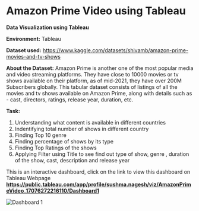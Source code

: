 # **Amazon Prime Video using Tableau**

**Data Visualization using Tableau**

**Environment:** Tableau

**Dataset used:** https://www.kaggle.com/datasets/shivamb/amazon-prime-movies-and-tv-shows

**About the Dataset:** Amazon Prime is another one of the most popular media and video streaming platforms. They have close to 10000 movies or tv shows available on their platform, as of mid-2021, they have over 200M Subscribers globally. This tabular dataset consists of listings of all the movies and tv shows available on Amazon Prime, along with details such as - cast, directors, ratings, release year, duration, etc.

**Task:**
1. Understanding what content is available in different countries
2. Indentifying total number of shows in different country
3. Finding Top 10 genre
4. Finding percentage of shows by its type
5. Finding Top Ratings of the shows
6. Applying Filter using Title to see find out type of show, genre , duration of the show, cast, description and release year

This is an interactive dashboard, click on the link to view this dashboard on Tableau Webpage
**https://public.tableau.com/app/profile/sushma.nagesh/viz/AmazonPrimeVideo_17076272216110/Dashboard1**

![Dashboard 1](https://github.com/SushmaNagesh-09/Amazon-Prime-Video/assets/113077737/fe7d4386-318e-48e1-ba87-555ad7af9822)




